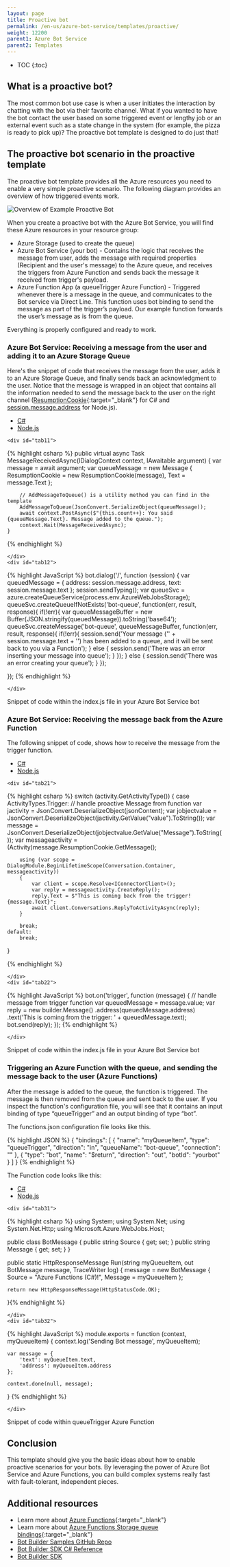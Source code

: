 ```yaml
---
layout: page
title: Proactive bot
permalink: /en-us/azure-bot-service/templates/proactive/
weight: 12200
parent1: Azure Bot Service
parent2: Templates
---
```


* TOC
{:toc}

## What is a proactive bot?
The most common bot use case is when a user initiates the interaction by chatting with the bot via their favorite channel. What if you wanted to have the bot contact the user based on some triggered event or lengthy job or an external event such as a state change in the system (for example, the pizza is ready to pick up)? The proactive bot template is designed to do just that! 

## The proactive bot scenario in the proactive template
The proactive bot template provides all the Azure resources you need to enable a very simple proactive scenario. The following diagram provides an overview of how triggered events work.

![Overview of Example Proactive Bot](/en-us/images/azure-bots/azure-bot-proactive-diagram.png)

When you create a proactive bot with the Azure Bot Service, you will find these Azure resources in your resource group:

- Azure Storage (used to create the queue)
- Azure Bot Service (your bot) - Contains the logic that receives the message from user, adds the message with required properties (Recipient and the user's message) to the Azure queue, and receives the triggers from Azure Function and sends back the message it received from trigger's payload.
- Azure Function App (a queueTrigger Azure Function) - Triggered whenever there is a message in the queue, and communicates to the Bot service via Direct Line. This function uses bot binding to send the message as part of the trigger’s payload. Our example function forwards the user’s message as is from the queue.

Everything is properly configured and ready to work.

### Azure Bot Service: Receiving a message from the user and adding it to an Azure Storage Queue
Here's the snippet of code that receives the message from the user, adds it to an Azure Storage Queue, and finally sends back an acknowledgment to the user. Notice that the message is wrapped in an object that contains all the information needed to send the message back to the user on the right channel ([ResumptionCookie](/en-us/csharp/builder/sdkreference/dc/d2b/class_microsoft_1_1_bot_1_1_builder_1_1_dialogs_1_1_resumption_cookie.html){:target="_blank"} for C# and [session.message.address]() for Node.js).

<div id="thetabs1">
    <ul>
        <li><a href="#tab11">C#</a></li>
        <li><a href="#tab12">Node.js</a></li>
    </ul>

    <div id="tab11">

{% highlight csharp %}
    public virtual async Task MessageReceivedAsync(IDialogContext context, IAwaitable<IMessageActivity> argument)
    {
        var message = await argument;
        var queueMessage = new Message
        {
            ResumptionCookie = new ResumptionCookie(message),
            Text = message.Text
        };
        
        // AddMessageToQueue() is a utility method you can find in the template
        AddMessageToQueue(JsonConvert.SerializeObject(queueMessage));
        await context.PostAsync($"{this.count++}: You said {queueMessage.Text}. Message added to the queue.");
        context.Wait(MessageReceivedAsync);
    }

{% endhighlight %}

    </div>
    <div id="tab12">

{% highlight JavaScript %}
bot.dialog('/', function (session) {
    var queuedMessage = { address: session.message.address, text: session.message.text };
    session.sendTyping();
    var queueSvc = azure.createQueueService(process.env.AzureWebJobsStorage);
    queueSvc.createQueueIfNotExists('bot-queue', function(err, result, response){
        if(!err){
            var queueMessageBuffer = new Buffer(JSON.stringify(queuedMessage)).toString('base64');
            queueSvc.createMessage('bot-queue', queueMessageBuffer, function(err, result, response){
                if(!err){
                    session.send('Your message (\'' + session.message.text + '\') has been added to a queue, and it will be sent back to you via a Function');
                } else {
                    session.send('There was an error inserting your message into queue');
                }
            });
        } else {
            session.send('There was an error creating your queue');
        }
    });

});
{% endhighlight %}

    </div>  
</div>

<div class="imagecaption"><span>Snippet of code within the index.js file in your Azure Bot Service bot</span></div>


### Azure Bot Service: Receiving the message back from the Azure Function

The following snippet of code, shows how to receive the message from the trigger function.

<div id="thetabs2">
    <ul>
        <li><a href="#tab21">C#</a></li>
        <li><a href="#tab22">Node.js</a></li>
    </ul>

    <div id="tab21">

{% highlight csharp %}
switch (activity.GetActivityType())
{
    case ActivityTypes.Trigger:
        // handle proactive Message from function
        var jactivity = JsonConvert.DeserializeObject<JObject>(jsonContent);
        var jobjectvalue = JsonConvert.DeserializeObject<JObject>(jactivity.GetValue("value").ToString());
        var message = JsonConvert.DeserializeObject<Message>(jobjectvalue.GetValue("Message").ToString());
        var messageactivity = (Activity)message.ResumptionCookie.GetMessage();
            
        using (var scope = DialogModule.BeginLifetimeScope(Conversation.Container, messageactivity))
        {
            var client = scope.Resolve<IConnectorClient>();
            var reply = messageactivity.CreateReply();
            reply.Text = $"This is coming back from the trigger! {message.Text}";
            await client.Conversations.ReplyToActivityAsync(reply);
        }
        
        break;
    default:
        break;
}

{% endhighlight %}

    </div>
    <div id="tab22">

{% highlight JavaScript %}
bot.on('trigger', function (message) {
    // handle message from trigger function
    var queuedMessage = message.value;
    var reply = new builder.Message()
        .address(queuedMessage.address)
        .text('This is coming from the trigger: ' + queuedMessage.text);
    bot.send(reply);
});
{% endhighlight %}

    </div>  
</div>

<div class="imagecaption"><span>Snippet of code within the index.js file in your Azure Bot Service bot</span></div>


### Triggering an Azure Function with the queue, and sending the message back to the user (Azure Functions)
After the message is added to the queue, the function is triggered. The message is then removed from the queue and sent back to the user. If you inspect the function's configuration file, you will see that it contains an input binding of type “queueTrigger” and an output binding of type “bot”.

The functions.json configuration file looks like this.

{% highlight JSON %}
{
  "bindings": [
    {
      "name": "myQueueItem",
      "type": "queueTrigger",
      "direction": "in",
      "queueName": "bot-queue",
      "connection": ""
    },
    {
      "type": "bot",
      "name": "$return",
      "direction": "out",
      "botId": "yourbot"
    }
  ]
}
{% endhighlight %} 

The Function code looks like this:



<div id="thetabs3">
    <ul>
        <li><a href="#tab31">C#</a></li>
        <li><a href="#tab32">Node.js</a></li>
    </ul>

    <div id="tab31">

{% highlight csharp %}
using System;
using System.Net;
using System.Net.Http;
using Microsoft.Azure.WebJobs.Host;

public class BotMessage
{
    public string Source { get; set; } 
    public string Message { get; set; }
}

public static HttpResponseMessage Run(string myQueueItem, out BotMessage message, TraceWriter log)
{
    message = new BotMessage
    { 
        Source = "Azure Functions (C#)!", 
        Message = myQueueItem
    };

    return new HttpResponseMessage(HttpStatusCode.OK); 
}{% endhighlight %}

    </div>
    <div id="tab32">

{% highlight JavaScript %}
module.exports = function (context, myQueueItem) {
    context.log('Sending Bot message', myQueueItem);

    var message = {
        'text': myQueueItem.text,
        'address': myQueueItem.address
    };

    context.done(null, message);
}
{% endhighlight %}

    </div>  
</div>

<div class="imagecaption"><span>Snippet of code within queueTrigger Azure Function</span></div>



## Conclusion
This template should give you the basic ideas about how to enable proactive scenarios for your bots. By leveraging the power of Azure Bot Service and Azure Functions, you can build complex systems really fast with fault-tolerant, independent pieces.

## Additional resources

* Learn more about [Azure Functions](https://azure.microsoft.com/en-us/documentation/services/functions/){:target="_blank"}
* Learn more about [Azure Functions Storage queue bindings](https://azure.microsoft.com/en-us/documentation/articles/functions-bindings-storage-queue/){:target="_blank"}
* [Bot Builder Samples GitHub Repo](https://github.com/Microsoft/BotBuilder-Samples)
* [Bot Builder SDK C# Reference](https://docs.botframework.com/en-us/csharp/builder/sdkreference/)
* [Bot Builder SDK](https://github.com/Microsoft/BotBuilder-Samples)